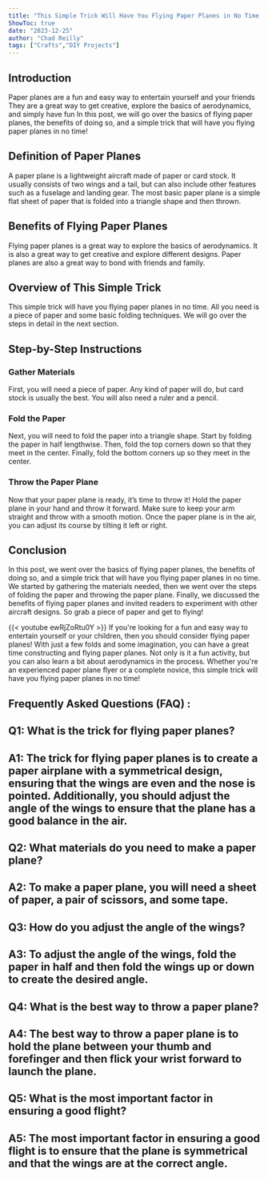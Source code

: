 ```yaml
---
title: "This Simple Trick Will Have You Flying Paper Planes in No Time!"
ShowToc: true 
date: "2023-12-25"
author: "Chad Reilly" 
tags: ["Crafts","DIY Projects"]
---
```

## Introduction

Paper planes are a fun and easy way to entertain yourself and your friends They are a great way to get creative, explore the basics of aerodynamics, and simply have fun In this post, we will go over the basics of flying paper planes, the benefits of doing so, and a simple trick that will have you flying paper planes in no time! 

## Definition of Paper Planes

A paper plane is a lightweight aircraft made of paper or card stock. It usually consists of two wings and a tail, but can also include other features such as a fuselage and landing gear. The most basic paper plane is a simple flat sheet of paper that is folded into a triangle shape and then thrown. 

## Benefits of Flying Paper Planes

Flying paper planes is a great way to explore the basics of aerodynamics. It is also a great way to get creative and explore different designs. Paper planes are also a great way to bond with friends and family. 

## Overview of This Simple Trick

This simple trick will have you flying paper planes in no time. All you need is a piece of paper and some basic folding techniques. We will go over the steps in detail in the next section. 

## Step-by-Step Instructions

### Gather Materials 

First, you will need a piece of paper. Any kind of paper will do, but card stock is usually the best. You will also need a ruler and a pencil. 

### Fold the Paper

Next, you will need to fold the paper into a triangle shape. Start by folding the paper in half lengthwise. Then, fold the top corners down so that they meet in the center. Finally, fold the bottom corners up so they meet in the center. 

### Throw the Paper Plane

Now that your paper plane is ready, it’s time to throw it! Hold the paper plane in your hand and throw it forward. Make sure to keep your arm straight and throw with a smooth motion. Once the paper plane is in the air, you can adjust its course by tilting it left or right. 

## Conclusion

In this post, we went over the basics of flying paper planes, the benefits of doing so, and a simple trick that will have you flying paper planes in no time. We started by gathering the materials needed, then we went over the steps of folding the paper and throwing the paper plane. Finally, we discussed the benefits of flying paper planes and invited readers to experiment with other aircraft designs. So grab a piece of paper and get to flying!

{{< youtube ewRjZoRtu0Y >}} 
If you're looking for a fun and easy way to entertain yourself or your children, then you should consider flying paper planes! With just a few folds and some imagination, you can have a great time constructing and flying paper planes. Not only is it a fun activity, but you can also learn a bit about aerodynamics in the process. Whether you're an experienced paper plane flyer or a complete novice, this simple trick will have you flying paper planes in no time!

## Frequently Asked Questions (FAQ) :
## Q1: What is the trick for flying paper planes?
## A1: The trick for flying paper planes is to create a paper airplane with a symmetrical design, ensuring that the wings are even and the nose is pointed. Additionally, you should adjust the angle of the wings to ensure that the plane has a good balance in the air. 

## Q2: What materials do you need to make a paper plane?
## A2: To make a paper plane, you will need a sheet of paper, a pair of scissors, and some tape.

## Q3: How do you adjust the angle of the wings?
## A3: To adjust the angle of the wings, fold the paper in half and then fold the wings up or down to create the desired angle.

## Q4: What is the best way to throw a paper plane?
## A4: The best way to throw a paper plane is to hold the plane between your thumb and forefinger and then flick your wrist forward to launch the plane.

## Q5: What is the most important factor in ensuring a good flight?
## A5: The most important factor in ensuring a good flight is to ensure that the plane is symmetrical and that the wings are at the correct angle.



